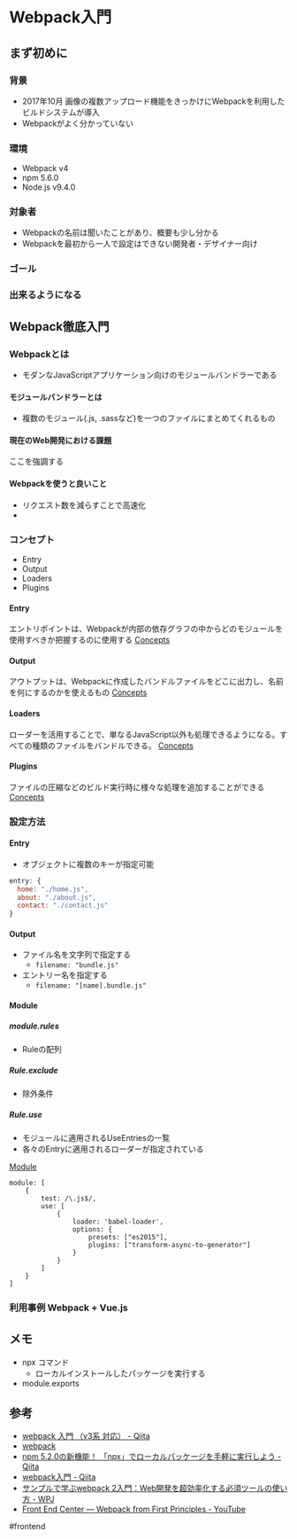 # Webpack入門
## まず初めに
### 背景	
* 2017年10月 画像の複数アップロード機能をきっかけにWebpackを利用したビルドシステムが導入
* Webpackがよく分かっていない

### 環境
* Webpack v4
* npm 5.6.0
* Node.js v9.4.0

### 対象者
* Webpackの名前は聞いたことがあり、概要も少し分かる
* Webpackを最初から一人で設定はできない開発者・デザイナー向け

### ゴール

### 出来るようになる

## Webpack徹底入門
### Webpackとは
* モダンなJavaScriptアプリケーション向けのモジュールバンドラーである

#### モジュールバンドラーとは
* 複数のモジュール(.js, .sassなど)を一つのファイルにまとめてくれるもの

#### 現在のWeb開発における課題
ここを強調する

#### Webpackを使うと良いこと
* リクエスト数を減らすことで高速化
* 

### コンセプト
* Entry
* Output
* Loaders
* Plugins

####  Entry
エントリポイントは、Webpackが内部の依存グラフの中からどのモジュールを使用すべきか把握するのに使用する
[Concepts](https://webpack.js.org/concepts/#entry)

#### Output
アウトプットは、Webpackに作成したバンドルファイルをどこに出力し、名前を何にするのかを使えるもの
[Concepts](https://webpack.js.org/concepts/#output)

#### Loaders
ローダーを活用することで、単なるJavaScript以外も処理できるようになる。すべての種類のファイルをバンドルできる。
[Concepts](https://webpack.js.org/concepts/#loaders)

#### Plugins
ファイルの圧縮などのビルド実行時に様々な処理を追加することができる
[Concepts](https://webpack.js.org/concepts/#plugins)

### 設定方法
#### Entry
* オブジェクトに複数のキーが指定可能

```javascript
entry: {
  home: "./home.js",
  about: "./about.js",
  contact: "./contact.js"
}
```


#### Output
* ファイル名を文字列で指定する
	* `filename: "bundle.js"`
* エントリー名を指定する
	* `filename: "[name].bundle.js"`

#### Module

##### module.rules
* Ruleの配列

##### Rule.exclude
* 除外条件

##### Rule.use
* モジュールに適用されるUseEntriesの一覧
* 各々のEntryに適用されるローダーが指定されている

[Module](https://webpack.js.org/configuration/module/#useentry)

```
module: [
	{
		test: /\.js$/,
		use: [
			{
				loader: 'babel-loader',
				options: {
			        presets: ["es2015"],
			        plugins: ["transform-async-to-generator"]
				}
			}
		]
	}
]
```

### 利用事例 Webpack + Vue.js



## メモ
* npx コマンド
	* ローカルインストールしたパッケージを実行する
* module.exports

## 参考
* [webpack 入門 （v3系 対応） \- Qiita](https://qiita.com/soarflat/items/28bf799f7e0335b68186)
* [webpack](https://webpack.js.org/)
* [npm 5\.2\.0の新機能！ 「npx」でローカルパッケージを手軽に実行しよう \- Qiita](https://qiita.com/tonkotsuboy_com/items/8227f5993769c3df533d)
* [webpack入門 \- Qiita](https://qiita.com/ossan-engineer/items/8352bdeab9ce8c8c00ef)
* [サンプルで学ぶwebpack 2入門：Web開発を超効率化する必須ツールの使い方 \- WPJ](https://www.webprofessional.jp/beginners-guide-to-webpack-2-and-module-bundling/)
* [Front End Center — Webpack from First Principles \- YouTube](https://www.youtube.com/watch?v=WQue1AN93YU)

#frontend